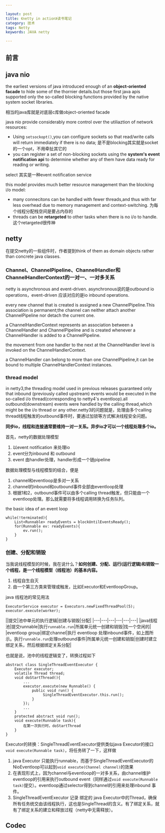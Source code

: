 ```yaml
---

layout: post
title: 《netty in action》读书笔记
category: 技术
tags: Netty
keywords: JAVA netty

---
```


## 前言

## java nio

the earliest versions of java introduced enough of an **object-oriented facade** to hide some of the thornier details.but those first java apis supported only the so-called blocking functions provided by the native system socket libraries.

相当的java库就是对底层c库做object-oriented facade

java nio provide considerably more control over the utiliaztion of network resources:

* Using `setsockopt()`,you can configure sockets so that read/write calls will return immediately if there is no data; 是不是blocking其实就是socket 的一个opt，不用牵扯其它的
* you can register a set of non-blocking sockets using the **system's event notification api** to determine whether any of them have data ready for reading or writing. 

select 其实是一种event notification service

this model provides much better resource management than the blocking i/o model:

* many connecitons can be handled with fewer threads,and thus with far less overhead due to memory management and context-switching. 为每个线程分配栈空间是要占内存的
* threads can be **retargeted** to other tasks when there is no i/o to handle.这个retargeted很传神

## netty

在提交netty的一些组件时，作者提到think of them as domain objects rather than concrete java classes.

### Channel、ChannelPipeline、ChannelHandler和ChannelHandlerContext的一对一、一对多关系

netty is asynchronous and event-driven. asynchronous说的是outbound io operations，event-driven 应该对应的是io inbound operations.

every new channel that is created is assigned a new ChannelPipeline.This association is permanent;the channel can neither attach another ChannelPipeline nor detach the current one.

a ChannelHandlerContext represents an association between a ChannelHandler and ChannelPipeline and is created whenever a ChannelHandler is added to a ChannelPipeline.

the movement from one handler to the next at the ChannelHandler level is invoked on the ChannelHandlerContext.

a ChannelHandler can belong to more than one ChannelPipeline,it can be bound to multiple ChannelHandlerContext instances.

### thread model

in netty3,the threading model used in previous releases guaranteed only that inbound (previously called upstream) events would be executed in the so-called i/o thread(corresponding to netty4's eventloop).all outbound(downstream) events were handled by the calling thread,which might be the i/o thread or any other.netty3的问题就是，处理由多个calling thread线程触发的outbound事件时，要通过加锁等方式解决线程安全问题。

**同步io，线程和连接通常要维持一对一关系。异步io才可以一个线程处理多个io。**

首先，netty的数据处理模型

1. 以event notification 来处理io
2. event分为inbound 和 outbound
3. event 由handler处理，handler形成一个链pipeline

数据处理模型与线程模型的结合，便是

1. channel和eventloop是多对一关系
2. channel的inbound和outbound事件全部由eventloop处理
3. 根据1和2，outbound事件可以由多个calling thread触发，但只能由一个eventloop处理。那么就需要将多线程调用转换为任务队列。

the basic idea of an event loop

	while(!terminated){
		List<Runnable> readyEvents = blockUntilEventsReady();
		for(Runnable ev: readyEvents){
			ev.run();
		}
	}
	
### 创建、分配和销毁

当我说线程模型的时候，我在说什么？**如何创建、分配、运行(运行逻辑)和销毁一个线程，是一个线程模型（线程池）的基本内容。**

1. 线程自生自灭
2. 由一个第三方类来管理或触发，比如Executor和EventloopGroup。
	
java 线程池的常见用法

    ExecutorService executor = Executors.newFixedThreadPool(5);
    executor.execute(worker);
	
||提交|池中单元的执行逻辑|创建与销毁|分配|
|---|---|---|---|---|---|
|java线程池|提交runnable|执行`runnable.run`|所属单元统一创建和销毁|找一个空闲的|
|eventloop group|绑定channel|执行 eventloop 处理inbound事件，如上图所示。执行`runnable.run`处理outbound事件|所属单元统一创建和销毁|创建时建立绑定关系，然后根据绑定关系分配|

也就是说，池中的线程逻辑变了，转换过程如下

	abstract class SingleThreadEventExecutor {
		Executor executor;
		volatile Thread thread;
		void doStartThread(){
			...
			executor.execute(new Runnable() {
				public void run() {
					 SingleThreadEventExecutor.this.run();
				}
			});
			...
		}
		protected abstract void run();
		void execute(Runnable task){
			在第一次执行时，doStartThread
		}
	}

Executor的转换：SingleThreadEventExecutor提供类似java Executor的接口`void execute(Runnable task)`，将任务转了一下，这样做

1. java Executor 只能执行runnable，而基于SingleThreadEventExecutor的NioEventloop可以起到`void execute(Channel channel)`的效果
2. 在表现形式上，因为channel与eventloop的一对多关系，由channel维护eventloop的引用来执行outbound event（同样通过`void execute(Runnable task)`提交）。eventloop通过selector得到channel的引用来处理inbound 事件。
3. SingleThreadEventExecutor 记录 绑定的 java Executor中的Thread，确保所有任务统交由该线程执行，这也是SingleThread的含义。有了绑定关系，就有了绑定关系的建立和释放过程（netty中无需释放）。

## Codec



